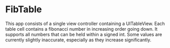 # FibTable
This app consists of a single view controller containing a UITableView. Each table cell contains a fibonacci number in increasing order going down. It supports all numbers that can be held within a signed int. Some values are currently slightly inaccurate, especially as they increase significantly.
